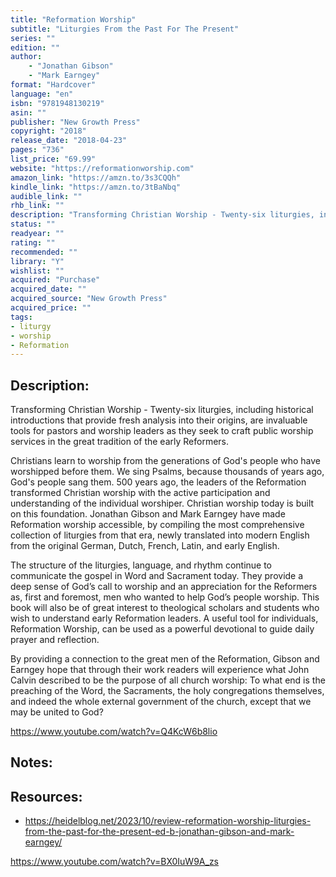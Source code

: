 ```yaml
---
title: "Reformation Worship"
subtitle: "Liturgies From the Past For The Present"
series: ""
edition: ""
author: 
    - "Jonathan Gibson"
    - "Mark Earngey"
format: "Hardcover"
language: "en"
isbn: "9781948130219"
asin: ""
publisher: "New Growth Press"
copyright: "2018"
release_date: "2018-04-23"
pages: "736"
list_price: "69.99"
website: "https://reformationworship.com"
amazon_link: "https://amzn.to/3s3CQQh"
kindle_link: "https://amzn.to/3tBaNbq"
audible_link: ""
rhb_link: ""
description: "Transforming Christian Worship - Twenty-six liturgies, including historical introductions that provide fresh analysis into their origins, are invaluable tools for pastors and worship leaders as they seek to craft public worship services in the great tradition of the early Reformers."
status: ""
readyear: ""
rating: ""
recommended: ""
library: "Y"
wishlist: ""
acquired: "Purchase"
acquired_date: ""
acquired_source: "New Growth Press"
acquired_price: ""
tags:
- liturgy
- worship
- Reformation
---
```


## Description:

Transforming Christian Worship - Twenty-six liturgies, including historical introductions that provide fresh analysis into their origins, are invaluable tools for pastors and worship leaders as they seek to craft public worship services in the great tradition of the early Reformers.

Christians learn to worship from the generations of God's people who have worshipped before them. We sing Psalms, because thousands of years ago, God's people sang them. 500 years ago, the leaders of the Reformation transformed Christian worship with the active participation and understanding of the individual worshiper. Christian worship today is built on this foundation. Jonathan Gibson and Mark Earngey have made Reformation worship accessible, by compiling the most comprehensive collection of liturgies from that era, newly translated into modern English from the original German, Dutch, French, Latin, and early English.

The structure of the liturgies, language, and rhythm continue to communicate the gospel in Word and Sacrament today. They provide a deep sense of God’s call to worship and an appreciation for the Reformers as, first and foremost, men who wanted to help God’s people worship. This book will also be of great interest to theological scholars and students who wish to understand early Reformation leaders. A useful tool for individuals, Reformation Worship, can be used as a powerful devotional to guide daily prayer and reflection.

By providing a connection to the great men of the Reformation, Gibson and Earngey hope that through their work readers will experience what John Calvin described to be the purpose of all church worship: To what end is the preaching of the Word, the Sacraments, the holy congregations themselves, and indeed the whole external government of the church, except that we may be united to God?

https://www.youtube.com/watch?v=Q4KcW6b8lio


## Notes:

## Resources:

- https://heidelblog.net/2023/10/review-reformation-worship-liturgies-from-the-past-for-the-present-ed-b-jonathan-gibson-and-mark-earngey/

https://www.youtube.com/watch?v=BX0IuW9A_zs

